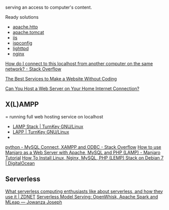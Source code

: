 serving an access to computer's content.

Ready solutions

- [apache.http](apache.http.md)
- [apache.tomcat](apache.tomcat.md)
- [iis](iis.md)
- [ispconfig](ispconfig.md)
- [lighttpd](lighttpd.md)
- [nginx](nginx.md)

[How do I connect to this localhost from another computer on the same network? - Stack Overflow](https://stackoverflow.com/questions/9682262/how-do-i-connect-to-this-localhost-from-another-computer-on-the-same-network)

[The Best Services to Make a Website Without Coding](https://www.howtogeek.com/393492/the-best-services-to-make-a-website-without-coding/)

[Can You Host a Web Server on Your Home Internet Connection?](https://www.howtogeek.com/362602/can-you-host-a-web-server-on-your-home-internet-connection/)

## X(L)AMPP

= running full web hosting service on localhost

- [LAMP Stack | TurnKey GNU/Linux](https://www.turnkeylinux.org/lamp)
- [LAPP | TurnKey GNU/Linux](https://www.turnkeylinux.org/lapp)
-

[python - MySQL Connect, XAMPP and ODBC - Stack Overflow](https://stackoverflow.com/questions/13905338/mysql-connect-xampp-and-odbc)
[How to use Manjaro as a Web Server with Apache, MySQL and PHP (LAMP) - Manjaro Tutorial](https://manjaro-tutorial.blogspot.com/2016/11/how-to-use-manjaro-as-web-server-with.html)
[How To Install Linux, Nginx, MySQL, PHP (LEMP) Stack on Debian 7 | DigitalOcean](https://www.digitalocean.com/community/tutorials/how-to-install-linux-nginx-mysql-php-lemp-stack-on-debian-7)

## Serverless

[What serverless computing enthusiasts like about serverless, and how they use it | ZDNET](https://www.zdnet.com/article/what-serverless-computing-enthusiasts-like-about-serverless-and-how-they-use-it/)
[Serverless Model Serving: OpenWhisk, Apache Spark and MLeap — Jowanza Joseph](https://www.jowanza.com/blog/2018/11/11/serverless-machine-learning-openwhisk-mleap)
